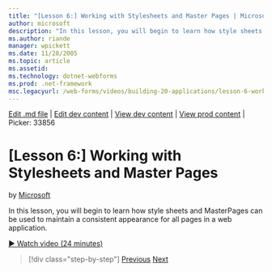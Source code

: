 ```yaml
---
title: "[Lesson 6:] Working with Stylesheets and Master Pages | Microsoft Docs"
author: microsoft
description: "In this lesson, you will begin to learn how style sheets and MasterPages can be used to maintain a consistent appearance for all pages in a web application."
ms.author: riande
manager: wpickett
ms.date: 11/28/2005
ms.topic: article
ms.assetid: 
ms.technology: dotnet-webforms
ms.prod: .net-framework
msc.legacyurl: /web-forms/videos/building-20-applications/lesson-6-working-with-stylesheets-and-master-pages
---
```

[Edit .md file](C:\Projects\msc\dev\Msc.Www\Web.ASP\App_Data\github\web-forms\videos\building-20-applications\lesson-6-working-with-stylesheets-and-master-pages.md) | [Edit dev content](http://www.aspdev.net/umbraco#/content/content/edit/26909) | [View dev content](http://docs.aspdev.net/tutorials/web-forms/videos/building-20-applications/lesson-6-working-with-stylesheets-and-master-pages.html) | [View prod content](http://www.asp.net/web-forms/videos/building-20-applications/lesson-6-working-with-stylesheets-and-master-pages) | Picker: 33856

[Lesson 6:] Working with Stylesheets and Master Pages
====================
by [Microsoft](https://github.com/microsoft)

In this lesson, you will begin to learn how style sheets and MasterPages can be used to maintain a consistent appearance for all pages in a web application.

[&#9654; Watch video (24 minutes)](https://channel9.msdn.com/Blogs/ASP-NET-Site-Videos/lesson-6-working-with-stylesheets-and-master-pages)

>[!div class="step-by-step"] [Previous](lesson-5-debugging-and-tracing-your-website.md) [Next](lesson-7-databinding-to-user-interface-controls.md)